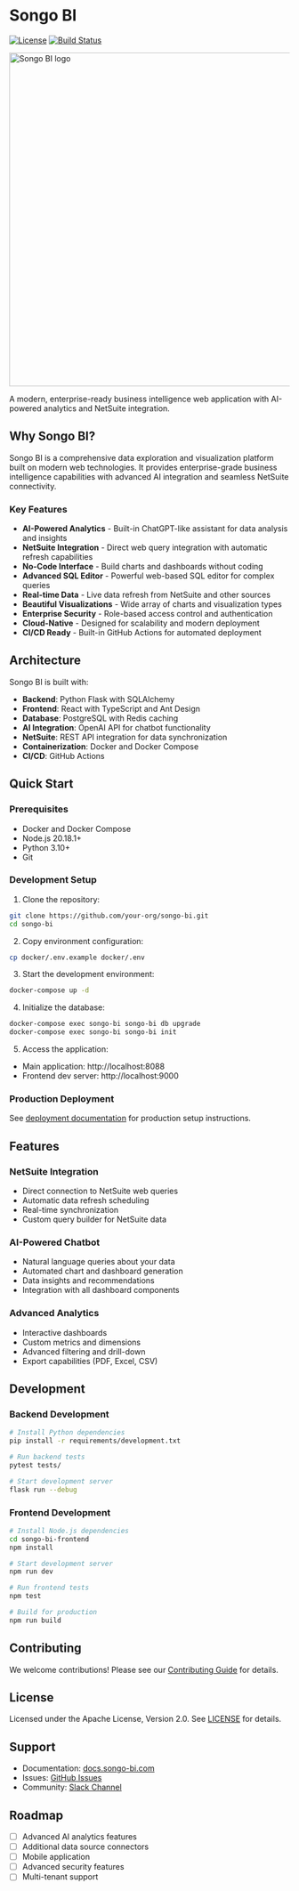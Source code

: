 # Songo BI

[![License](https://img.shields.io/badge/License-Apache%202.0-blue.svg)](https://opensource.org/license/apache-2-0)
[![Build Status](https://github.com/your-org/songo-bi/actions/workflows/ci.yml/badge.svg)](https://github.com/your-org/songo-bi/actions)

<picture width="500">
  <img
    width="600"
    src="./docs/assets/songo-bi-logo.svg"
    alt="Songo BI logo"
  />
</picture>

A modern, enterprise-ready business intelligence web application with AI-powered analytics and NetSuite integration.

## Why Songo BI?

Songo BI is a comprehensive data exploration and visualization platform built on modern web technologies. It provides enterprise-grade business intelligence capabilities with advanced AI integration and seamless NetSuite connectivity.

### Key Features

- **AI-Powered Analytics** - Built-in ChatGPT-like assistant for data analysis and insights
- **NetSuite Integration** - Direct web query integration with automatic refresh capabilities
- **No-Code Interface** - Build charts and dashboards without coding
- **Advanced SQL Editor** - Powerful web-based SQL editor for complex queries
- **Real-time Data** - Live data refresh from NetSuite and other sources
- **Beautiful Visualizations** - Wide array of charts and visualization types
- **Enterprise Security** - Role-based access control and authentication
- **Cloud-Native** - Designed for scalability and modern deployment
- **CI/CD Ready** - Built-in GitHub Actions for automated deployment

## Architecture

Songo BI is built with:

- **Backend**: Python Flask with SQLAlchemy
- **Frontend**: React with TypeScript and Ant Design
- **Database**: PostgreSQL with Redis caching
- **AI Integration**: OpenAI API for chatbot functionality
- **NetSuite**: REST API integration for data synchronization
- **Containerization**: Docker and Docker Compose
- **CI/CD**: GitHub Actions

## Quick Start

### Prerequisites

- Docker and Docker Compose
- Node.js 20.18.1+
- Python 3.10+
- Git

### Development Setup

1. Clone the repository:
```bash
git clone https://github.com/your-org/songo-bi.git
cd songo-bi
```

2. Copy environment configuration:
```bash
cp docker/.env.example docker/.env
```

3. Start the development environment:
```bash
docker-compose up -d
```

4. Initialize the database:
```bash
docker-compose exec songo-bi songo-bi db upgrade
docker-compose exec songo-bi songo-bi init
```

5. Access the application:
- Main application: http://localhost:8088
- Frontend dev server: http://localhost:9000

### Production Deployment

See [deployment documentation](./docs/deployment.md) for production setup instructions.

## Features

### NetSuite Integration

- Direct connection to NetSuite web queries
- Automatic data refresh scheduling
- Real-time synchronization
- Custom query builder for NetSuite data

### AI-Powered Chatbot

- Natural language queries about your data
- Automated chart and dashboard generation
- Data insights and recommendations
- Integration with all dashboard components

### Advanced Analytics

- Interactive dashboards
- Custom metrics and dimensions
- Advanced filtering and drill-down
- Export capabilities (PDF, Excel, CSV)

## Development

### Backend Development

```bash
# Install Python dependencies
pip install -r requirements/development.txt

# Run backend tests
pytest tests/

# Start development server
flask run --debug
```

### Frontend Development

```bash
# Install Node.js dependencies
cd songo-bi-frontend
npm install

# Start development server
npm run dev

# Run frontend tests
npm test

# Build for production
npm run build
```

## Contributing

We welcome contributions! Please see our [Contributing Guide](CONTRIBUTING.md) for details.

## License

Licensed under the Apache License, Version 2.0. See [LICENSE](LICENSE) for details.

## Support

- Documentation: [docs.songo-bi.com](https://docs.songo-bi.com)
- Issues: [GitHub Issues](https://github.com/your-org/songo-bi/issues)
- Community: [Slack Channel](https://songo-bi.slack.com)

## Roadmap

- [ ] Advanced AI analytics features
- [ ] Additional data source connectors
- [ ] Mobile application
- [ ] Advanced security features
- [ ] Multi-tenant support
